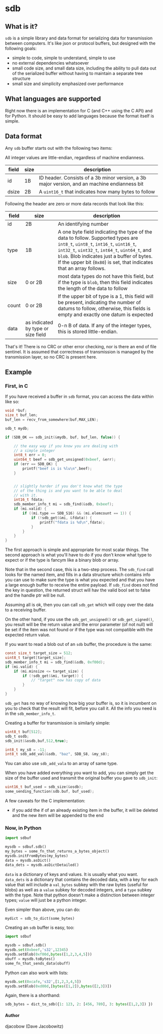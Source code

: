 # sdb

## What is it?

`sdb` is a simple library and data format for serializing data for transmission between computers. It's like json or protocol buffers, but designed with the following goals:

- simple to code, simple to understand, simple to use
- no external dependencies whatsoever
- small code size, and small data size, including the ability to pull data out of the serialized buffer without having to maintain a separate tree structure
- small size and simplicity emphasized over performance

## What languages are supported

Right now there is an implementation for C (and C++ using the C API) and for Python. It should be easy to add languages because the format itself is simple.

## Data format

Any `sdb` buffer starts out with the following two items:

All integer values are little-endian, regardless of machine endianness.

|field|size|description|
|---|---|---|
|id|1B|ID header. Consists of a 3b minor version, a 3b major version, and an machine endianness bit|
|dsize|2B|A `uint16_t` that indicates how many bytes to follow|

Following the header are zero or more data records that look like this:

|field|size|description|
|---|---|---|
|id |2B |An identifying number |
|type |1B |A one byte field indicating the type of the data to follow. Supported types are `int8_t`, `uint8_t`, `int16_t`, `uint16_t`, `int32_t`, `uint32_t`, `int64_t`, `uint64_t`, and `blob`. Blob indicates just a buffer of bytes. If the upper bit (`0x80`) is set, that indicates that an array follows. |
|size |0 or 2B |most data types do not have this field, but if the type is `blob`, then this field indicates the length of the data to follow |
|count|0 or 2B |If the upper bit of type is a 1, this field will be present, indicating the number of datums to follow, otherwise, this fields is empty and exactly one datum is expected |
|data |as indicated by type or size field |0-n B of data. If any of the integer types, this is stored little-endian. |


That's it! There is no CRC or other error checking, nor is there an end of file sentinel. It is assumed that correctness of transmission is managed by the transmission layer, so no CRC is present here.

## Example

### First, in C

If you have received a buffer in `sdb` format, you can access the data within like so:
```C
void *buf;
size_t buf_len;
buf_len = recv_from_somewhere(buf,MAX_LEN);

sdb_t mydb;

if (SDB_OK == sdb_init(&mydb, buf, buf_len, false)) {

    // the easy way if you know you are dealing with
    // a simple integer
    int8_t err = 0;
    uint64_t beef = sdb_get_unsigned(0xbeef, &err);
    if (err == SDB_OK) {
        printf("beef is is %lu\n",beef);
    }


    // slightly harder if you don't know what the type
    // of the thing is and you want to be able to deal
    // with it.
    int16_t fdata;
    sdb_member_info_t mi = sdb_find(&sdb, 0xbeef);
    if (mi.valid) {
        if ((mi.type == SDB_S16) && (mi.elemcount == 1)) {
            if (!sdb_get(&mi, &fdata)) {
                printf("fdata is %d\n",fdata);
            }
        }
    }
}
 ```

The first approach is simple and appropriate for most scalar things.
The second approach is what you'll have to do if you don't know what
type to expect or if the type is fancym like a binary blob or array.

Note that in the second case, this is a two-step process. The `sdb_find` call 
looks for the named item, and fills in a data structure which contains info you
can use to make sure the type is what you expected and that you have a
large enough buffer to receive the entire payload. If `sdb_find` does not
find the key in question, the returned struct will hav the valid bool
set to false and the handle ptr will be null.

Assuming all is ok, then you can call `sdb_get` which will copy over the data
to a receiving buffer.

On the other hand, if you use the `sdb_get_unsigned()` or `sdb_get_signed()`,
you result will be the return value and the error parameter (of not null)
will be set if the item was not found or if the type was not compatible with
the expected return value.

If you want to read a blob out of an `sdb` buffer, the procedure is the same:
```C
const size_t target_size = 512;
uint8_t target[target_size];
sdb_member_info_t mi = sdb_find(&sdb, 0xf00d);
if (mi.valid) {
    if (mi.minsize <= target_size) {
        if (!sdb_get(&mi, target)) {
            // "target" now has copy of data
        }
    }
}
```

`sdb_get` has no way of knowing how big your buffer is, so it is incumbent
on you to check that the result will fit, before you call it. All the info
you need is in the `sdb_member_info_t`.

Creating a buffer for transmission is similarly simple:
```C
uint8_t buf[512];
sdb_t osdb;
sdb_init(&osdb,buf,512,true);

int8_t my_s8 = -11;
int8_t sdb_add_val(&sdb, "baz", SDB_S8, &my_s8);
```

You can also use `sdb_add_vala` to an array of same type.

When you have added everything you want to add, you can simply get the size of
the buffer used and transmit the original buffer you gave to `sdb_init`:

```C
uint16_t buf_used = sdb_size(&osdb);
some_sending_function(sdb.buf, buf_used);
```

A few caveats for the C implementation:
- if you add the if of an already existing item in the buffer, it will be deleted and the
  new item will be appended to the end


### Now, in Python

```Python
import sdbuf

mysdb = sdbuf.sdb()
my_bytes = some_fn_that_returns_a_bytes_object()
mysdb.initFromBytes(my_bytes)
data = mysdb.asDict()
data_dets = mysdb.asDictDetailed()
```
`data` is a dictionary of keys and values. It is usually what you want.
`data_dets` is a dictionary that contains the decoded data, with a key for each value that will include a `val_bytes` subkey with the raw bytes (useful for blobs) as well as a `value` subkey for decoded integers, and a `type` subkey with the type. Note that python doesn't make a distinction between integer types; `value` will just be a python integer.

Even simpler than above, you can do:

```python
mydict = sdb_to_dict(some_bytes)
```

Creating an `sdb` buffer is easy, too:

```Python
import sdbuf

mysdb = sdbuf.sdb()
mysdb.set(0xbeef,'s32',12345)
mysdb.setBlob(0xf00d,bytes([1,2,3,4,5]))
obuff = mysdb.toBytes()
some_fn_that_sends_data(obuff)
```

Python can also work with lists:
```Python
mysdb.set(0xcafe,'s32',[1,2,3,4,5])
mysdb.setBlob(0xd00d,[bytes([1,2]),bytes([2,3])])
```

Again, there is a shorthand:
```python
sdb_bytes = dict_to_sdb({1: 123, 2: [456, 789], 3: bytes([1,2,3]) })
```

#### Author
djacobow (Dave Jacobowitz)

